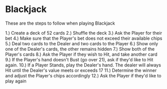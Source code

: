 # Blackjack
These are the steps to follow when playing Blackjack

1.) Create a deck of 52 cards
2.) Shuffle the deck
3.) Ask the Player for their bet
4.) Make sure that the Player's bet does not exceed their available chips
5.) Deal two cards to the Dealer and two cards to the Player
6.) Show only one of the Dealer's cards, the other remains hidden
7.) Show both of the Player's cards
8.) Ask the Player if they wish to Hit, and take another card
9.) If the Player's hand doesn't Bust (go over 21), ask if they'd like to Hit again.
10.) If a Player Stands, play the Dealer's hand. The dealer will always Hit until the Dealer's value meets or exceeds 17
11.) Determine the winner and adjust the Player's chips accordingly
12.) Ask the Player if they'd like to play again
